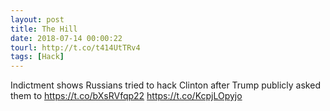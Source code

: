 ```yaml
---
layout: post
title: The Hill
date: 2018-07-14 00:00:22
tourl: http://t.co/t414UtTRv4
tags: [Hack]
---
```

Indictment shows Russians tried to hack Clinton after Trump publicly asked them to https://t.co/bXsRVfqp22 https://t.co/KcpjLOpyjo
